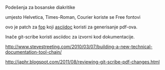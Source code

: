 
Podešenja za bosanske diakritike

umjesto Helvetica, Times-Roman, Courier koriste se Free fontovi

ovo je patch za [fop](http://xmlgraphics.apache.org/fop/) koji [asciidoc](http://www.methods.co.nz/asciidoc/) koristi za generisanje pdf-ova.

Inače git-scribe koristi asciidoc za izvorni kod dokumentacije.
 
http://www.stevestreeting.com/2010/03/07/building-a-new-technical-documentation-tool-chain/

http://japhr.blogspot.com/2011/08/reviewing-git-scribe-pdf-changes.html
